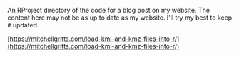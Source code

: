 An RProject directory of the code for a blog post on my website. The content here may not be as up to date as my website. I'll try my best to keep it updated.

[https://mitchellgritts.com/load-kml-and-kmz-files-into-r/](https://mitchellgritts.com/load-kml-and-kmz-files-into-r/)